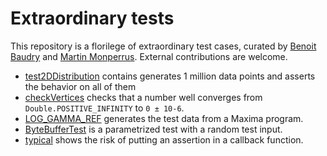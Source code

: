 # Extraordinary tests

This repository is a florilege of extraordinary test cases, curated by [Benoit Baudry](https://softwarediversity.eu/) and [Martin Monperrus](https://www.monperrus.net/martin/). External contributions are welcome.

* [test2DDistribution](https://github.com/KTH/extraordinary-tests/blob/master/01_test2DDistribution.md) contains generates 1 million data points and asserts the behavior on all of them
* [checkVertices](https://github.com/KTH/extraordinary-tests/blob/master/02_checkVertices.md) checks that a number well converges from `Double.POSITIVE_INFINITY` to `0 ± 10-6`.
* [LOG_GAMMA_REF](https://github.com/KTH/extraordinary-tests/blob/master/03_LOG_GAMMA_REF.md) generates the test data from a Maxima program.
* [ByteBufferTest](https://github.com/KTH/extraordinary-tests/blob/master/04_ByteBufferTest.md) is a parametrized test with a random test input.
* [typical](https://github.com/KTH/extraordinary-tests/blob/master/05_typical.md) shows the risk of putting an assertion in a callback function.
